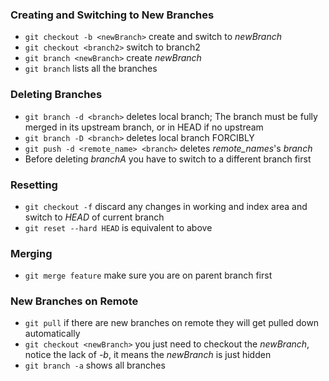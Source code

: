 ### Creating and Switching to New Branches
- `git checkout -b <newBranch>` create and switch to *newBranch*
- `git checkout <branch2>` switch to branch2
- `git branch <newBranch>` create *newBranch*
- `git branch` lists all the branches

### Deleting Branches
- `git branch -d <branch>` deletes local branch; The branch must be fully merged in its upstream branch, or in HEAD if no upstream
- `git branch -D <branch>` deletes local branch FORCIBLY
- `git push -d <remote_name> <branch>` deletes *remote_names*'s *branch*
- Before deleting *branchA* you have to switch to a different branch first

### Resetting
- `git checkout -f` discard any changes in working and index area and switch to *HEAD* of current branch
- `git reset --hard HEAD` is equivalent to above

### Merging
- `git merge feature` make sure you are on parent branch first

### New Branches on Remote
- `git pull` if there are new branches on remote they will get pulled down automatically
- `git checkout <newBranch>` you just need to checkout the *newBranch*, notice the lack of *-b*, it means the *newBranch* is just hidden
- `git branch -a` shows all branches


